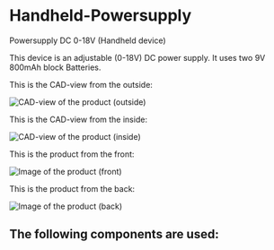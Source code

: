 # Handheld-Powersupply
Powersupply DC 0-18V (Handheld device)

This device is an adjustable (0-18V) DC power supply.
It uses two 9V 800mAh block Batteries.

This is the CAD-view from the outside:

![CAD-view of the product (outside)](KeinLabor_Netzteil_pics/CAD_1)


This is the CAD-view from the inside:

![CAD-view of the product (inside)](KeinLabor_Netzteil_pics/CAD_2)

This is the product from the front:

![Image of the product (front)](KeinLabor_Netzteil_pics/Handheld_1)

This is the product from the back:

![Image of the product (back)](KeinLabor_Netzteil_pics/Handheld_2)

## The following components are used:
